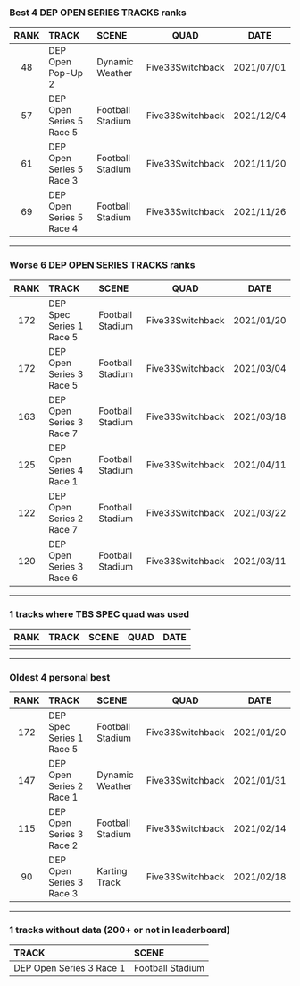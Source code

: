 ### Best 4 DEP OPEN SERIES TRACKS ranks
|RANK|TRACK|SCENE|QUAD|DATE|
|:---:|:---|:---|:---:|:---:|
|48|DEP Open Pop-Up 2|Dynamic Weather|Five33Switchback|2021/07/01|
|57|DEP Open Series 5 Race 5|Football Stadium|Five33Switchback|2021/12/04|
|61|DEP Open Series 5 Race 3|Football Stadium|Five33Switchback|2021/11/20|
|69|DEP Open Series 5 Race 4|Football Stadium|Five33Switchback|2021/11/26|
---
### Worse 6 DEP OPEN SERIES TRACKS ranks
|RANK|TRACK|SCENE|QUAD|DATE|
|:---:|:---|:---|:---:|:---:|
|172|DEP Spec Series 1 Race 5|Football Stadium|Five33Switchback|2021/01/20|
|172|DEP Open Series 3 Race 5|Football Stadium|Five33Switchback|2021/03/04|
|163|DEP Open Series 3 Race 7|Football Stadium|Five33Switchback|2021/03/18|
|125|DEP Open Series 4 Race 1|Football Stadium|Five33Switchback|2021/04/11|
|122|DEP Open Series 2 Race 7|Football Stadium|Five33Switchback|2021/03/22|
|120|DEP Open Series 3 Race 6|Football Stadium|Five33Switchback|2021/03/11|
---
### 1 tracks where TBS SPEC quad was used
|RANK|TRACK|SCENE|QUAD|DATE|
|:---:|:---|:---|:---:|:---:|
||||||
---
### Oldest 4 personal best
|RANK|TRACK|SCENE|QUAD|DATE|
|:---:|:---|:---|:---:|:---:|
|172|DEP Spec Series 1 Race 5|Football Stadium|Five33Switchback|2021/01/20|
|147|DEP Open Series 2 Race 1|Dynamic Weather|Five33Switchback|2021/01/31|
|115|DEP Open Series 3 Race 2|Football Stadium|Five33Switchback|2021/02/14|
|90|DEP Open Series 3 Race 3|Karting Track|Five33Switchback|2021/02/18|
---
### 1 tracks without data (200+ or not in leaderboard)
|TRACK|SCENE|
|:---|:---|
|DEP Open Series 3 Race 1|Football Stadium|
